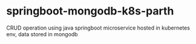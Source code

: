 # springboot-mongodb-k8s-parth
CRUD operation using java springboot microservice hosted in kubernetes env, data stored in mongodb
